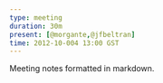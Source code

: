```yaml
---
type: meeting  
duration: 30m  
present: [@morgante,@jfbeltran]  
time: 2012-10-004 13:00 GST  
---
```



Meeting notes formatted in markdown.
